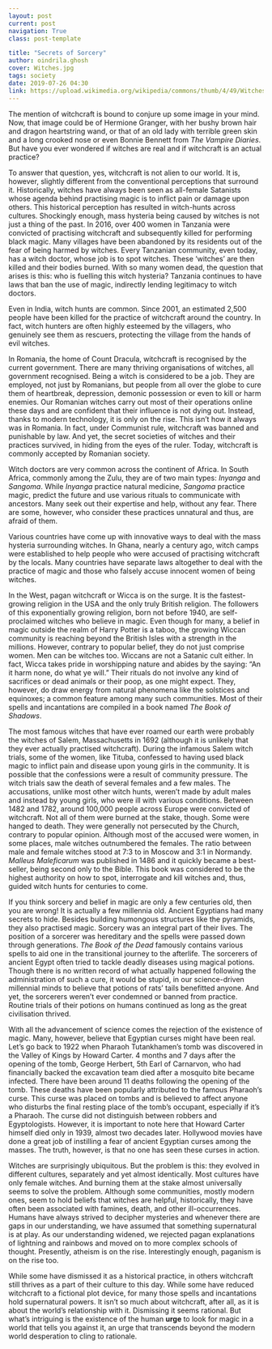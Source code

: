 ```yaml
---
layout: post
current: post
navigation: True
class: post-template

title: "Secrets of Sorcery"
author: oindrila.ghosh
cover: Witches.jpg
tags: society
date: 2019-07-26 04:30
link: https://upload.wikimedia.org/wikipedia/commons/thumb/4/49/Witches%3B_five_silhouetted_figures._Wellcome_V0048920.jpg/640px-Witches%3B_five_silhouetted_figures._Wellcome_V0048920.jpg
---
```

The mention of witchcraft is bound to conjure up some image in your mind. Now,
that image could be of Hermione Granger, with her bushy brown hair and dragon
heartstring wand, or that of an old lady with terrible green skin and a long
crooked nose or even Bonnie Bennett from *The Vampire Diaries*. But have you
ever wondered if witches are real and if witchcraft is an actual practice?

To answer that question, yes, witchcraft is not alien to our world. It is,
however, slightly different from the conventional perceptions that surround it.
Historically, witches have always been seen as all-female Satanists whose agenda
behind practising magic is to inflict pain or damage upon others. This
historical perception has resulted in witch-hunts across cultures. Shockingly
enough, mass hysteria being caused by witches is not just a thing of the past.
In 2016, over 400 women in Tanzania were convicted of practising witchcraft and
subsequently killed for performing black magic. Many villages have been
abandoned by its residents out of the fear of being harmed by witches. Every
Tanzanian community, even today, has a witch doctor, whose job is to spot
witches. These ‘witches’ are then killed and their bodies burned. With so many
women dead, the question that arises is this: who is fuelling this witch
hysteria? Tanzania continues to have laws that ban the use of magic, indirectly
lending legitimacy to witch doctors.

Even in India, witch hunts are common. Since 2001, an estimated 2,500 people
have been killed for the practice of witchcraft around the country. In fact,
witch hunters are often highly esteemed by the villagers, who genuinely see them
as rescuers, protecting the village from the hands of evil witches. 

In Romania, the home of Count Dracula, witchcraft is recognised by the current
government. There are many thriving organisations of witches, all government
recognised. Being a witch is considered to be a job. They are employed, not just
by Romanians, but people from all over the globe to cure them of heartbreak,
depression, demonic possession or even to kill or harm enemies. Our Romanian
witches carry out most of their operations online these days and are confident
that their influence is not dying out. Instead, thanks to modern technology, it
is only on the rise. This isn’t how it always was in Romania. In fact, under
Communist rule, witchcraft was banned and punishable by law. And yet, the secret
societies of witches and their practices survived, in hiding from the eyes of
the ruler. Today, witchcraft is commonly accepted by Romanian society.

Witch doctors are very common across the continent of Africa. In South Africa,
commonly among the Zulu, they are of two main types: *Inyanga* and *Sangoma*.
While *Inyanga* practice natural medicine, *Sangoma* practice magic, predict the
future and use various rituals to communicate with ancestors. Many seek out
their expertise and help, without any fear. There are some, however, who
consider these practices unnatural and thus, are afraid of them.

Various countries have come up with innovative ways to deal with the mass
hysteria surrounding witches. In Ghana, nearly a century ago, witch camps were
established to help people who were accused of practising witchcraft by the
locals. Many countries have separate laws altogether to deal with the practice
of magic and those who falsely accuse innocent women of being witches.

In the West, pagan witchcraft or Wicca is on the surge. It is the
fastest-growing religion in the USA and the only truly British religion. The
followers of this exponentially growing religion, born not before 1940, are
self-proclaimed witches who believe in magic. Even though for many, a belief in
magic outside the realm of Harry Potter is a taboo, the growing Wiccan community
is reaching beyond the British Isles with a strength in the millions. However,
contrary to popular belief, they do not just comprise women. Men can be witches
too. Wiccans are not a Satanic cult either. In fact, Wicca takes pride in
worshipping nature and abides by the saying: “An it harm none, do what ye will.”
Their rituals do not involve any kind of sacrifices or dead animals or their
poop, as one might expect. They, however, do draw energy from natural phenomena
like the solstices and equinoxes; a common feature among many such communities.
Most of their spells and incantations are compiled in a book named *The Book of
Shadows*.

The most famous witches that have ever roamed our earth were probably the
witches of Salem, Massachusetts in 1692 (although it is unlikely that they ever
actually practised witchcraft). During the infamous Salem witch trials, some of
the women, like Tituba, confessed to having used black magic to inflict pain and
disease upon young girls in the community. It is possible that the confessions
were a result of community pressure. The witch trials saw the death of several
females and a few males. The accusations, unlike most other witch hunts, weren’t
made by adult males and instead by young girls, who were ill with various
conditions. Between 1482 and 1782, around 100,000 people across Europe were
convicted of witchcraft. Not all of them were burned at the stake, though. Some
were hanged to death. They were generally not persecuted by the Church, contrary
to popular opinion. Although most of the accused were women, in some places,
male witches outnumbered the females. The ratio between male and female witches
stood at 7:3 to in Moscow and 3:1 in Normandy. *Malleus Maleficarum* was
published in 1486 and it quickly became a best-seller, being second only to the
Bible. This book was considered to be the highest authority on how to spot,
interrogate and kill witches and, thus, guided witch hunts for centuries to
come.

If you think sorcery and belief in magic are only a few centuries old, then you
are wrong! It is actually a few millennia old. Ancient Egyptians had many
secrets to hide. Besides building humongous structures like the pyramids, they
also practised magic. Sorcery was an integral part of their lives. The position
of a sorcerer was hereditary and the spells were passed down through
generations. *The Book of the Dead* famously contains various spells to aid one
in the transitional journey to the afterlife. The sorcerers of ancient Egypt
often tried to tackle deadly diseases using magical potions. Though there is no
written record of what actually happened following the administration of such a
cure, it would be stupid, in our science-driven millennial minds to believe that
potions of rats’ tails benefitted anyone. And yet, the sorcerers weren’t ever
condemned or banned from practice. Routine trials of their potions on humans
continued as long as the great civilisation thrived. 

With all the advancement of science comes the rejection of the existence of
magic. Many, however, believe that Egyptian curses might have been real. Let’s
go back to 1922 when Pharaoh Tutankhamen’s tomb was discovered in the Valley of
Kings by Howard Carter. 4 months and 7 days after the opening of the tomb,
George Herbert, 5th Earl of Carnarvon, who had financially backed the excavation
team died after a mosquito bite became infected. There have been around 11
deaths following the opening of the tomb. These deaths have been popularly
attributed to the famous Pharaoh’s curse. This curse was placed on tombs and is
believed to affect anyone who disturbs the final resting place of the tomb’s
occupant, especially if it’s a Pharaoh. The curse did not distinguish between
robbers and Egyptologists. However, it is important to note here that Howard
Carter himself died only in 1939, almost two decades later. Hollywood movies
have done a great job of instilling a fear of ancient Egyptian curses among the
masses. The truth, however, is that no one has seen these curses in action.

Witches are surprisingly ubiquitous. But the problem is this: they evolved in
different cultures, separately and yet almost identically. Most cultures have
only female witches. And burning them at the stake almost universally seems to
solve the problem. Although some communities, mostly modern ones, seem to hold
beliefs that witches are helpful, historically, they have often been associated
with famines, death, and other ill-occurrences. Humans have always strived to
decipher mysteries and whenever there are gaps in our understanding, we have
assumed that something supernatural is at play. As our understanding widened, we
rejected pagan explanations of lightning and rainbows and moved on to more
complex schools of thought. Presently, atheism is on the rise. Interestingly
enough, paganism is on the rise too.

While some have dismissed it as a historical practice, in others witchcraft
still thrives as a part of their culture to this day. While some have reduced
witchcraft to a fictional plot device, for many those spells and incantations
hold supernatural powers. It isn’t so much about witchcraft, after all, as it is
about the world’s relationship with it. Dismissing it seems rational. But what’s
intriguing is the existence of the human **urge** to look for magic in a world
that tells you against it, an urge that transcends beyond the modern world
desperation to cling to rationale.
